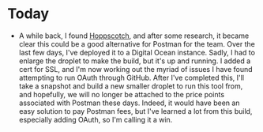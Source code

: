# Today

* A while back, I found [Hoppscotch](https://hoppscotch.io/), and after some research, it became clear this could be a good alternative for Postman for the team. Over the last few days, I've deployed it to a Digital Ocean instance. Sadly, I had to enlarge the droplet to make the build, but it's up and running. I added a cert for SSL, and I'm now working out the myriad of issues I have found attempting to run OAuth through GitHub. After I've completed this, I'll take a snapshot and build a new smaller droplet to run this tool from, and hopefully, we will no longer be attached to the price points associated with Postman these days. Indeed, it would have been an easy solution to pay Postman fees, but I've learned a lot from this build, especially adding OAuth, so I'm calling it a win.
